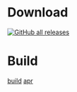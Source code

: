 # Download
[![GitHub all releases](https://img.shields.io/github/downloads/indiff/tomcat-native/total)](https://github.com/indiff/tomcat-native/releases)

# Build
[build](https://cwiki.apache.org/confluence/display/TOMCAT/Building+the+Tomcat+Native+Connector+binaries+for+Windows)
[apr](https://github.com/apache/apr)
